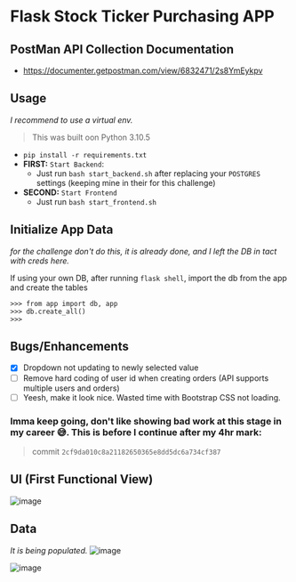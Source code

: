 # Flask Stock Ticker Purchasing APP

## PostMan API Collection Documentation
* https://documenter.getpostman.com/view/6832471/2s8YmEykpv

## Usage
_I recommend to use a virtual env._
> This was built oon Python 3.10.5

* `pip install -r requirements.txt`
* __FIRST:__ `Start Backend`:
  * Just run `bash start_backend.sh` after replacing your `POSTGRES` settings (keeping mine in their for this challenge)
* __SECOND:__ `Start Frontend`
  * Just run `bash start_frontend.sh`

## Initialize App Data
_for the challenge don't do this, it is already done, and I left the DB in tact with creds here._

If using your own DB, after running `flask shell`, import the db from the app and create the tables
```
>>> from app import db, app
>>> db.create_all()
>>>   
```

## Bugs/Enhancements
- [x] Dropdown not updating to newly selected value
- [ ] Remove hard coding of user id when creating orders (API supports multiple users and orders)
- [ ] Yeesh, make it look nice.  Wasted time with Bootstrap CSS not loading.

### Imma keep going, don't like showing bad work at this stage in my career 😅.  This is before I continue after my 4hr mark:
> commit `2cf9da010c8a21182650365e8dd5dc6a734cf387`

## UI (First Functional View)
![image](https://user-images.githubusercontent.com/25157436/201695812-d54f4b76-8a30-4b2c-add5-c6762613fb68.png)

## Data
_It is being populated._
![image](https://user-images.githubusercontent.com/25157436/201696173-595b1ca6-a681-4c7d-8f11-5c7f9399a1ec.png)

![image](https://user-images.githubusercontent.com/25157436/201715834-59b79a0a-59fd-4cdb-8276-5cc618aa3a73.png)
